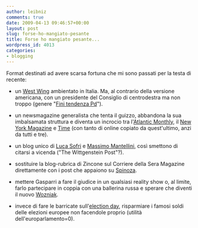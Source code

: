 ```yaml
---
author: leibniz
comments: true
date: 2009-04-13 09:46:57+00:00
layout: post
slug: forse-ho-mangiato-pesante
title: Forse ho mangiato pesante...
wordpress_id: 4013
categories:
- blogging
---
```


Format destinati ad avere scarsa fortuna che mi sono passati per la testa di recente:



	
  * un [West Wing](http://it.wikipedia.org/wiki/The_West_Wing) ambientato in Italia. Ma, al contrario della versione americana, con un presidente del Consiglio di centrodestra ma non troppo (genere "[Fini tendenza Pd](http://www.corriere.it/politica/09_febbraio_20/fini_provocazione_giornale_3977f928-ff62-11dd-a1d5-00144f02aabc.shtml)").

	
  * un newsmagazine generalista che tenta il guizzo, abbandona la sua imbalsamata struttura e diventa un incrocio tra l'[Atlantic Monthly](http://www.theatlantic.com/), il [New York Magazine](http://nymag.com/) e [Time](http://www.time.com/time/) (con tanto di online copiato da quest'ultimo, anzi da tutti e tre).

	
  * un blog unico di [Luca Sofri](http://www.wittgenstein.it/) e [Massimo Mantellini](http://www.mantellini.it/), così smettono di citarsi a vicenda ("The Wittgenstein Post"?).

	
  * sostituire la blog-rubrica di Zincone sul Corriere della Sera Magazine direttamente con i post che appaiono su [Spinoza](http://www.spinoza.it/).

	
  * mettere Gasparri a fare il giudice in un qualsiasi reality show o, al limite, farlo partecipare in coppia con una ballerina russa e sperare che diventi il nuovo [Wozniak](http://www.macitynet.it/macity/aA37349/il_woz_eliminato_da_ballando_con_le_stelle.shtml).

	
  * invece di fare le barricate sull'[election day](http://www.politichiamo.it/2009/02/25/400_milioni_per_far_fallire_il.html), risparmiare i famosi soldi delle elezioni europee non facendole proprio (utilità dell'europarlamento=0).


